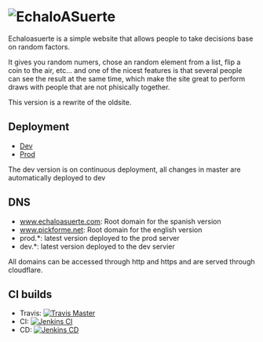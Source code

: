 ![EchaloASuerte](http://echaloasuerte.com/static/img/brand_lg.2dcf2f907ada.png)
=============
Echaloasuerte is a simple website that allows people to take decisions base on random factors.

It gives you random numers, chose an random element from a list, flip a coin to the air, etc... and one of the nicest features is that several people can see the result at the same time, which make the site great to perform draws with people that are not phisically together.

This version is a rewrite of the oldsite.

## Deployment
- [Dev](http://dev.echaloasuerte.com)
- [Prod](http://prod.echaloasuerte.com)

The dev version is on continuous deployment, all changes in master are automatically deployed to dev

## DNS
 - www.echaloasuerte.com: Root domain for the spanish version
 - www.pickforme.net: Root domain for the english version
 - prod.*: latest version deployed to the prod server
 - dev.*: latest version deployed to the dev servier
  
All domains can be accessed through http and https and are served through cloudflare. 

## CI builds
- Travis: [![Travis Master](https://travis-ci.org/etcaterva/EchaloASuerte.svg?branch=master)](https://travis-ci.org/etcaterva/EchaloASuerte)
- CI: [![Jenkins CI](http://92.222.219.42:8080/job/Echaloasuerte-DEV-CI/badge/icon)](http://92.222.219.42:8080/job/Echaloasuerte-DEV-CI/)
- CD: [![Jenkins CD](http://92.222.219.42:8080/job/Echaloasuerte-DEV-Deploy/badge/icon)](http://92.222.219.42:8080/job/Echaloasuerte-DEV-Deploy)
